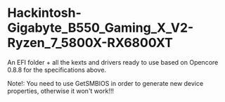 # Hackintosh-Gigabyte_B550_Gaming_X_V2-Ryzen_7_5800X-RX6800XT
An EFI folder + all the kexts and drivers ready to use based on Opencore 0.8.8 for the specifications above.



Note!: You need to use GetSMBIOS in order to generate new device properties, otherwise it won't work!!!
